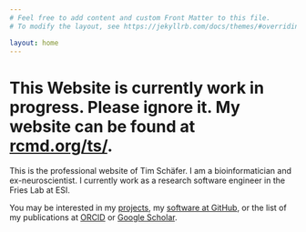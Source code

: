 ```yaml
---
# Feel free to add content and custom Front Matter to this file.
# To modify the layout, see https://jekyllrb.com/docs/themes/#overriding-theme-defaults

layout: home
---
```


# This Website is currently work in progress. Please ignore it. My website can be found at [rcmd.org/ts/](https://rcmd.org/ts/).

This is the professional website of Tim Schäfer. I am a bioinformatician and ex-neuroscientist. I currently work as a research software engineer in the Fries Lab at ESI.

You may be interested in my [projects](./projects), my [software at GitHub](https://github.com/dfsp-spirit), or the list of my publications at [ORCID](https://orcid.org/0000-0002-3683-8070) or [Google Scholar](https://scholar.google.de/citations?user=VNkzzhgAAAAJ).
